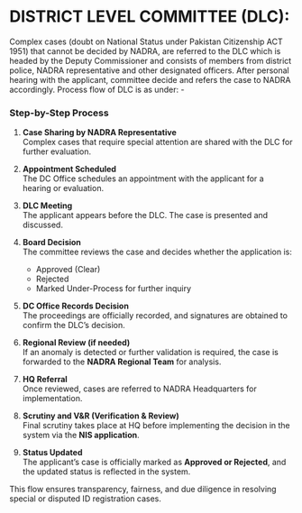 # DISTRICT LEVEL COMMITTEE (DLC):

Complex cases (doubt on National Status under Pakistan Citizenship ACT 1951) that cannot be decided by NADRA, are referred to the DLC which is headed by the Deputy Commissioner and consists of members from district police, NADRA representative and other designated officers. After personal hearing with the applicant, committee decide and refers the case to NADRA accordingly. Process flow of DLC is as under: -


### Step-by-Step Process

1. **Case Sharing by NADRA Representative**  
   Complex cases that require special attention are shared with the DLC for further evaluation.

2. **Appointment Scheduled**  
   The DC Office schedules an appointment with the applicant for a hearing or evaluation.

3. **DLC Meeting**  
   The applicant appears before the DLC. The case is presented and discussed.

4. **Board Decision**  
   The committee reviews the case and decides whether the application is:
   - Approved (Clear)
   - Rejected
   - Marked Under-Process for further inquiry

5. **DC Office Records Decision**  
   The proceedings are officially recorded, and signatures are obtained to confirm the DLC’s decision.

6. **Regional Review (if needed)**  
   If an anomaly is detected or further validation is required, the case is forwarded to the **NADRA Regional Team** for analysis.

7. **HQ Referral**  
   Once reviewed, cases are referred to NADRA Headquarters for implementation.

8. **Scrutiny and V&R (Verification & Review)**  
   Final scrutiny takes place at HQ before implementing the decision in the system via the **NIS application**.

9. **Status Updated**  
   The applicant’s case is officially marked as **Approved or Rejected**, and the updated status is reflected in the system.

This flow ensures transparency, fairness, and due diligence in resolving special or disputed ID registration cases.